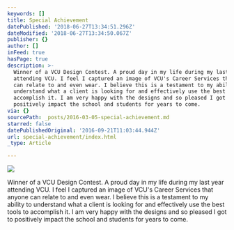```yaml
---
keywords: []
title: Special Achievement
datePublished: '2018-06-27T13:34:51.296Z'
dateModified: '2018-06-27T13:34:50.067Z'
publisher: {}
author: []
inFeed: true
hasPage: true
description: >-
  Winner of a VCU Design Contest. A proud day in my life during my last year
  attending VCU. I feel I captured an image of VCU's Career Services that anyone
  can relate to and even wear. I believe this is a testament to my ability to
  understand what a client is looking for and effectively use the best tools to
  accomplish it. I am very happy with the designs and so pleased I got to
  positively impact the school and students for years to come.
via: {}
sourcePath: _posts/2016-03-05-special-achievement.md
starred: false
datePublishedOriginal: '2016-09-21T11:03:44.944Z'
url: special-achievement/index.html
_type: Article

---
```

![](https://s3-us-west-2.amazonaws.com/the-grid-img/p/7208021ddb91f503e28cb16a7c7b24efec6f3e82.jpg)

Winner of a VCU Design Contest. A proud day in my life during my last year attending VCU. I feel I captured an image of VCU's Career Services that anyone can relate to and even wear. I believe this is a testament to my ability to understand what a client is looking for and effectively use the best tools to accomplish it. I am very happy with the designs and so pleased I got to positively impact the school and students for years to come.